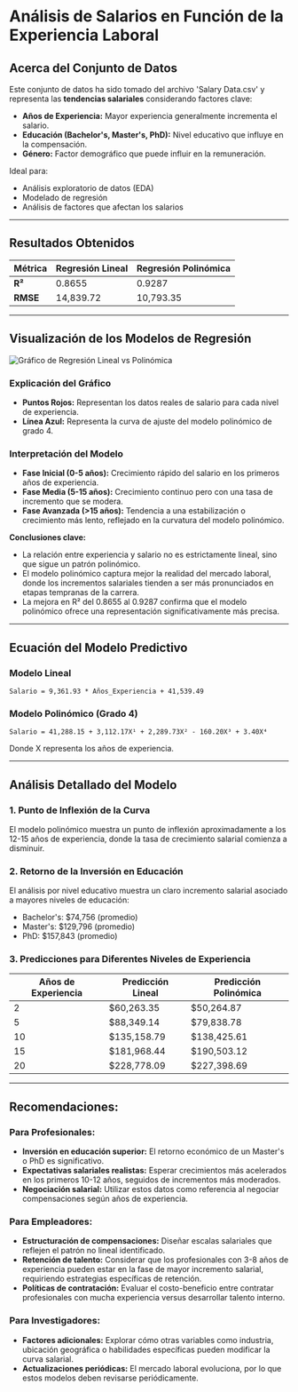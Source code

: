 # Análisis de Salarios en Función de la Experiencia Laboral

## Acerca del Conjunto de Datos
Este conjunto de datos ha sido tomado del archivo 'Salary Data.csv' y representa las **tendencias salariales** considerando factores clave:
- **Años de Experiencia:** Mayor experiencia generalmente incrementa el salario.
- **Educación (Bachelor's, Master's, PhD):** Nivel educativo que influye en la compensación.
- **Género:** Factor demográfico que puede influir en la remuneración.

Ideal para:
- Análisis exploratorio de datos (EDA)
- Modelado de regresión
- Análisis de factores que afectan los salarios

---

## Resultados Obtenidos

| Métrica | Regresión Lineal | Regresión Polinómica |
| ------- | ---------------- | -------------------- |
| **R²**  | 0.8655           | 0.9287               |
| **RMSE**| 14,839.72        | 10,793.35            |

---

## Visualización de los Modelos de Regresión

![Gráfico de Regresión Lineal vs Polinómica](regresion_polinomica_hd.png)

### Explicación del Gráfico
- **Puntos Rojos:** Representan los datos reales de salario para cada nivel de experiencia.
- **Línea Azul:** Representa la curva de ajuste del modelo polinómico de grado 4.

### Interpretación del Modelo
- **Fase Inicial (0-5 años):** Crecimiento rápido del salario en los primeros años de experiencia.
- **Fase Media (5-15 años):** Crecimiento continuo pero con una tasa de incremento que se modera.
- **Fase Avanzada (>15 años):** Tendencia a una estabilización o crecimiento más lento, reflejado en la curvatura del modelo polinómico.

**Conclusiones clave:**
- La relación entre experiencia y salario no es estrictamente lineal, sino que sigue un patrón polinómico.
- El modelo polinómico captura mejor la realidad del mercado laboral, donde los incrementos salariales tienden a ser más pronunciados en etapas tempranas de la carrera.
- La mejora en R² del 0.8655 al 0.9287 confirma que el modelo polinómico ofrece una representación significativamente más precisa.

---

## Ecuación del Modelo Predictivo

### Modelo Lineal
```
Salario = 9,361.93 * Años_Experiencia + 41,539.49
```

### Modelo Polinómico (Grado 4)
```
Salario = 41,288.15 + 3,112.17X¹ + 2,289.73X² - 160.20X³ + 3.40X⁴
```
Donde X representa los años de experiencia.

---

## Análisis Detallado del Modelo

### 1. Punto de Inflexión de la Curva
El modelo polinómico muestra un punto de inflexión aproximadamente a los 12-15 años de experiencia, donde la tasa de crecimiento salarial comienza a disminuir.

### 2. Retorno de la Inversión en Educación
El análisis por nivel educativo muestra un claro incremento salarial asociado a mayores niveles de educación:
- Bachelor's: $74,756 (promedio)
- Master's: $129,796 (promedio)
- PhD: $157,843 (promedio)

### 3. Predicciones para Diferentes Niveles de Experiencia

| Años de Experiencia | Predicción Lineal | Predicción Polinómica |
| ------------------- | ----------------- | --------------------- |
| 2                   | $60,263.35        | $50,264.87            |
| 5                   | $88,349.14        | $79,838.78            |
| 10                  | $135,158.79       | $138,425.61           |
| 15                  | $181,968.44       | $190,503.12           |
| 20                  | $228,778.09       | $227,398.69           |

---

## Recomendaciones:

### Para Profesionales:
- **Inversión en educación superior:** El retorno económico de un Master's o PhD es significativo.
- **Expectativas salariales realistas:** Esperar crecimientos más acelerados en los primeros 10-12 años, seguidos de incrementos más moderados.
- **Negociación salarial:** Utilizar estos datos como referencia al negociar compensaciones según años de experiencia.

### Para Empleadores:
- **Estructuración de compensaciones:** Diseñar escalas salariales que reflejen el patrón no lineal identificado.
- **Retención de talento:** Considerar que los profesionales con 3-8 años de experiencia pueden estar en la fase de mayor incremento salarial, requiriendo estrategias específicas de retención.
- **Políticas de contratación:** Evaluar el costo-beneficio entre contratar profesionales con mucha experiencia versus desarrollar talento interno.

### Para Investigadores:
- **Factores adicionales:** Explorar cómo otras variables como industria, ubicación geográfica o habilidades específicas pueden modificar la curva salarial.
- **Actualizaciones periódicas:** El mercado laboral evoluciona, por lo que estos modelos deben revisarse periódicamente.
